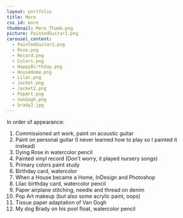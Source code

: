 ```yaml
---
layout: portfolio
title: More
css_id: more
thumbnail: More_Thumb.png
picture: PaintedGuitar1.png
carousel_content:
  - PaintedGuitar2.png
  - Rose.png
  - Record.png
  - Colors.png
  - HappyBirthday.png
  - HouseHome.png
  - Lilac.png
  - Jacket.png
  - Jacket2.png
  - PopArt.png
  - VanGogh.png
  - brady2.jpg
---
```

In order of appearance:
1. Commissioned art work, paint on acoustic guitar
2. Paint on personal guitar (I never learned how to play so I painted it instead)
3. Dying Rose in watercolor pencil
4. Painted vinyl record (Don't worry, it played nursery songs)
5. Primary colors paint study
6. Birthday card, watercolor
7. When a House became a Home, InDesign and Photoshop
8. Lilac birthday card, watercolor pencil
9. Paper airplane stitching, needle and thread on denim
10. Pop Art makeup (but also some acrylic paint, oops)
11. Tissue paper adaptation of Van Gogh
12. My dog Brady on his pool float, watercolor pencil
